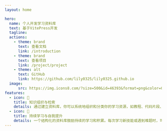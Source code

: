 ```yaml
---
layout: home

hero:
  name: 个人开发学习资料库
  text: 基于VitePress开发
  tagline: 
  actions:
    - theme: brand
      text: 查看文档
      link: /introduction
    - theme: brand
      text: 查看项目
      link: /project/project
    - theme: alt
      text: GitHub
      link: https://github.com/lily0325/lily0325.github.io
  image:
      src: https://img.icons8.com/?size=500&id=46393&format=png&color=000000
features:
  - icon: 📝
    title: 知识组织与检索
    details: 通过建立资料库，你可以系统地组织和分类你的学习资源，如教程、代码片段、笔记和参考资料。这不仅有助于你更好地理解和消化所学知识，还能在将来需要时快速定位和检索相关信息，提高工作效率。
  - icon: 🚀
    title: 持续学习与自我提升
    details: 一个结构化的资料库鼓励持续的学习和积累。每次学习新技能或遇到难题时，可以将其记录下来，形成自己的知识体系。随着时间的推移，这个资料库将成为个人成长和技能提升的重要见证，同时也便于回顾和复习，确保知识的长期记忆和应用。
---
```

